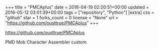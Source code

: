 +++
title = "PMCAplus"
date = 2016-04-19 02:20:51+00:00
updated = 2016-05-12 03:01:39+00:00
tags = ["repository", "Python"]
[extra]
css = "github"
star = 1
forks_count = 0
license = "None"
url = "https://github.com/ousttrue/PMCAplus"
+++

<https://github.com/ousttrue/PMCAplus>

PMD Mob Character Assembler custom
